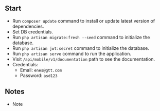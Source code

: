 ## Start

- Run `composer update` command to install or update latest version of dependencies.
- Set DB credentials.
- Run `php artisan migrate:fresh --seed` command to initialize the database.
- Run `php artisan jwt:secret` command to initialize the database.
- Run `php artisan serve` command to run the application.
- Visit `/api/mobile/v1/documentation` path to see the documentation.
- Credentials:
    - Email: `enes@gtt.com`
    - Password: `asd123`
    
## Notes

- Note
